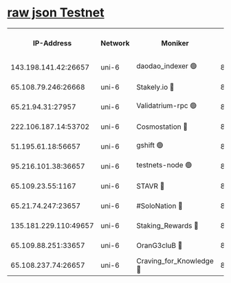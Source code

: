 [raw json Testnet](https://rpc-check.junot.stavr.tech/junot/rpc-junot-result.json)
=


<table><tr><th>IP-Address</th><th>Network</th><th>Moniker</th><th>Latest Block Height</th><th>Earliest Block Height</th><th>Catching Up</th><th>Tx Index</th><th>Voting Power</th><th>Scan Time</th></tr><tr><td>143.198.141.42:26657</td><td>uni-6</td><td>daodao_indexer 🟢</td><td>8558496</td><td>1</td><td>False</td><td>off</td><td>0</td><td>2024-03-04T15:49:42.031423064UTC</td></tr><tr><td>65.108.79.246:26668</td><td>uni-6</td><td>Stakely.io 🔴</td><td>8558493</td><td>1570872</td><td>False</td><td>on</td><td>11</td><td>2024-03-04T15:49:31.760177245UTC</td></tr><tr><td>65.21.94.31:27957</td><td>uni-6</td><td>Validatrium-rpc 🟢</td><td>8558492</td><td>2943363</td><td>False</td><td>on</td><td>0</td><td>2024-03-04T15:49:27.372978718UTC</td></tr><tr><td>222.106.187.14:53702</td><td>uni-6</td><td>Cosmostation 🔴</td><td>8558491</td><td>7473037</td><td>False</td><td>on</td><td>109003</td><td>2024-03-04T15:49:25.038537568UTC</td></tr><tr><td>51.195.61.18:56657</td><td>uni-6</td><td>gshift 🟢</td><td>8558488</td><td>7691417</td><td>False</td><td>on</td><td>0</td><td>2024-03-04T15:49:13.514900740UTC</td></tr><tr><td>95.216.101.38:36657</td><td>uni-6</td><td>testnets-node 🟢</td><td>8558494</td><td>8116304</td><td>False</td><td>on</td><td>0</td><td>2024-03-04T15:49:34.103214970UTC</td></tr><tr><td>65.109.23.55:1167</td><td>uni-6</td><td>STAVR 🔴</td><td>8558496</td><td>8207211</td><td>False</td><td>off</td><td>6056</td><td>2024-03-04T15:49:38.474195280UTC</td></tr><tr><td>65.21.74.247:23657</td><td>uni-6</td><td>#SoloNation 🔴</td><td>8558496</td><td>8237483</td><td>False</td><td>on</td><td>112</td><td>2024-03-04T15:49:41.154243013UTC</td></tr><tr><td>135.181.229.110:49657</td><td>uni-6</td><td>Staking_Rewards 🔴</td><td>8558497</td><td>8388763</td><td>False</td><td>on</td><td>1008</td><td>2024-03-04T15:49:46.727525574UTC</td></tr><tr><td>65.109.88.251:33657</td><td>uni-6</td><td>OranG3cluB 🔴</td><td>8558497</td><td>8418953</td><td>False</td><td>on</td><td>11</td><td>2024-03-04T15:49:46.414800018UTC</td></tr><tr><td>65.108.237.74:26657</td><td>uni-6</td><td>Craving_for_Knowledge 🔴</td><td>8558496</td><td>8509474</td><td>False</td><td>on</td><td>9004</td><td>2024-03-04T15:49:38.787711224UTC</td></tr></table>